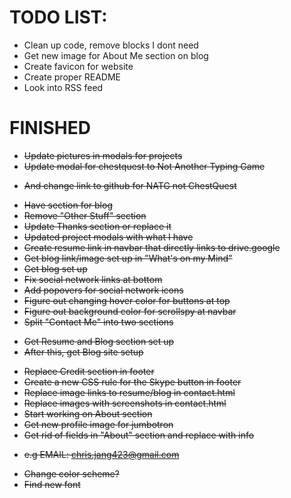 # TODO LIST:
+ Clean up code, remove blocks I dont need
+ Get new image for About Me section on blog
+ Create favicon for website
+ Create proper README
+ Look into RSS feed

# FINISHED
+ ~~Update pictures in modals for projects~~
+ ~~Update modal for chestquest to Not Another Typing Game~~
 - ~~And change link to github for NATG not ChestQuest~~
+ ~~Have section for blog~~
+ ~~Remove "Other Stuff" section~~
+ ~~Update Thanks section or replace it~~
+ ~~Updated project modals with what I have~~
+ ~~Create resume link in navbar that directly links to drive.google~~
+ ~~Get blog link/image set up in "What's on my Mind"~~
+ ~~Get blog set up~~
+ ~~Fix social network links at bottom~~
+ ~~Add popovers for social network icons~~
+ ~~Figure out changing hover color for buttons at top~~
+ ~~Figure out background color for scrollspy at navbar~~
+ ~~Split "Contact Me" into two sections~~
 - ~~Get Resume and Blog section set up~~
 - ~~After this, get Blog site setup~~
+ ~~Replace Credit section in footer~~
+ ~~Create a new CSS rule for the Skype button in footer~~
+ ~~Replace image links to resume/blog in contact.html~~
+ ~~Replace images with screenshots in contact.html~~
+ ~~Start working on About section~~
+ ~~Get new profile image for jumbotron~~
+ ~~Get rid of fields in "About" section and replace with info~~
 - ~~e.g EMAIL: chris.jang423@gmail.com~~
+ ~~Change color scheme?~~
+ ~~Find new font~~
